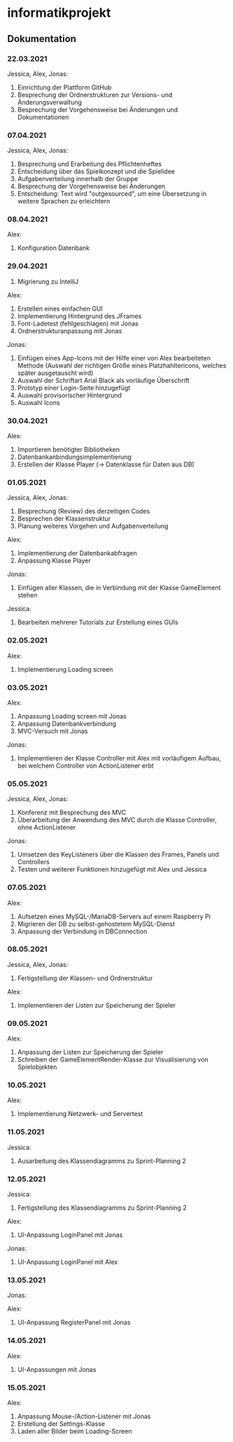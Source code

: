 # informatikprojekt

## Dokumentation

### **22.03.2021**
Jessica, Alex, Jonas:
1. Einrichtung der Plattform GitHub
2. Besprechung der Ordnerstrukturen zur Versions- und Änderungsverwaltung
3. Besprechung der Vorgehensweise bei Änderungen und Dokumentationen 

### **07.04.2021**
Jessica, Alex, Jonas:
1. Besprechung und Erarbeitung des Pflichtenheftes
2. Entscheidung über das Spielkonzept und die Spielidee
3. Aufgabenverteilung innerhalb der Gruppe
4. Besprechung der Vorgehensweise bei Änderungen
5. Entscheidung: Text wird "outgesourced", um eine Übersetzung in weitere Sprachen zu erleichtern

### **08.04.2021**
Alex:
1. Konfiguration Datenbank

### **29.04.2021**
1. Migrierung zu IntelliJ

Alex:
1. Erstellen eines einfachen GUI
2. Implementierung Hintergrund des JFrames
3. Font-Ladetest (fehlgeschlagen) mit Jonas
4. Ordnerstrukturanpassung mit Jonas

Jonas:
1. Einfügen eines App-Icons mit der Hilfe einer von Alex bearbeiteten Methode (Auswahl der richtigen Größe eines Platzhahltericons, welches später ausgetauscht wird)
2. Auswahl der Schriftart Arial Black als vorläufige Überschrift
3. Prototyp einer Login-Seite hinzugefügt
4. Auswahl provisorischer Hintergrund
5. Auswahl Icons

### **30.04.2021**
Alex:
1. Importieren benötigter Bibliotheken
2. Datenbankanbindungsimplementierung
3. Erstellen der Klasse Player (→ Datenklasse für Daten aus DB)

### **01.05.2021**
Jessica, Alex, Jonas:
1. Besprechung (Review) des derzeitigen Codes
2. Besprechen der Klassenstruktur
3. Planung weiteres Vorgehen und Aufgabenverteilung

Alex:
1. Implementierung der Datenbankabfragen
2. Anpassung Klasse Player

Jonas:
1. Einfügen aller Klassen, die in Verbindung mit der Klasse GameElement stehen

Jessica:
1. Bearbeiten mehrerer Tutorials zur Erstellung eines GUIs

### **02.05.2021**
Alex:
1. Implementierung Loading screen

### **03.05.2021**
Alex:
1. Anpassung Loading screen mit Jonas
2. Anpassung Datenbankverbindung
3. MVC-Versuch mit Jonas

Jonas: 
1. Implementieren der Klasse Controller mit Alex mit vorläufigem Aufbau, bei welchem Controller von ActionListener erbt

### **05.05.2021**
Jessica, Alex, Jonas:
1. Konferenz mit Besprechung des MVC
2. Überarbeitung der Anwendung des MVC durch die Klasse Controller, ohne ActionListener

Jonas:
1. Umsetzen des KeyListeners über die Klassen des Frames, Panels und Controllers
2. Testen und weiterer Funktionen hinzugefügt mit Alex und Jessica

### **07.05.2021**
Alex:
1. Aufsetzen eines MySQL-/MariaDB-Servers auf einem Raspberry Pi
2. Migrieren der DB zu selbst-gehostetem MySQL-Dienst
3. Anpassung der Verbindung in DBConnection

### **08.05.2021**
Jessica, Alex, Jonas:
1. Fertigstellung der Klassen- und Ordnerstruktur

Alex:
1. Implementieren der Listen zur Speicherung der Spieler

### **09.05.2021**
Alex:
1. Anpassung der Listen zur Speicherung der Spieler
2. Schreiben der GameElementRender-Klasse zur Visualisierung von Spielobjekten

### **10.05.2021**
Alex:
1. Implementierung Netzwerk- und Servertest

### **11.05.2021**
Jessica:
1. Ausarbeitung des Klassendiagramms zu Sprint-Planning 2

### **12.05.2021**
Jessica:
1. Fertigstellung des Klassendiagramms zu Sprint-Planning 2

Alex:
1. UI-Anpassung LoginPanel mit Jonas

Jonas: 
1. UI-Anpassung LoginPanel mit Alex

### **13.05.2021**
Jonas:


Alex:
1. UI-Anpassung RegisterPanel mit Jonas

### **14.05.2021**
Alex:
1. UI-Anpassungen mit Jonas

### **15.05.2021**
Alex:
1. Anpassung Mouse-/Action-Listener mit Jonas
2. Erstellung der Settings-Klasse
3. Laden aller Bilder beim Loading-Screen

